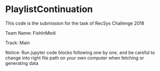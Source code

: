 # PlaylistContinuation
This code is the submission for the task of RecSys Challenge 2018

Team Name: FishInMedi

Track: Main

Notice: Run jupyter code blocks following one by one, and be careful to change into right file path on your own computer
 when fetching or generating data 
